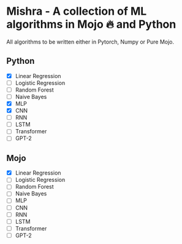 # Mishra - A collection of ML algorithms in Mojo 🔥 and Python

All algorithms to be written either in Pytorch, Numpy or Pure Mojo.

## Python

- [X] Linear Regression
- [ ] Logistic Regression
- [ ] Random Forest
- [ ] Naive Bayes
- [X] MLP
- [X] CNN
- [ ] RNN
- [ ] LSTM
- [ ] Transformer
- [ ] GPT-2

## Mojo

- [X] Linear Regression
- [ ] Logistic Regression
- [ ] Random Forest
- [ ] Naive Bayes
- [ ] MLP
- [ ] CNN
- [ ] RNN
- [ ] LSTM
- [ ] Transformer
- [ ] GPT-2
